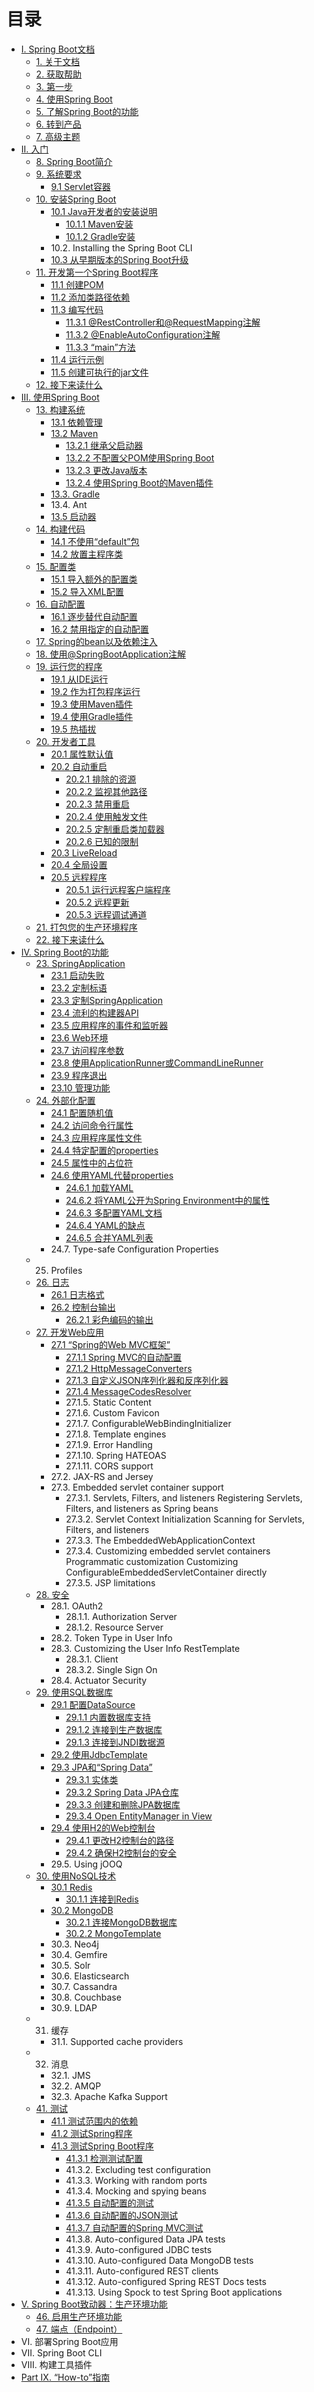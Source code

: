 # 目录

* [I. Spring Boot文档](I.Spring_Boot_Documentation/README.md)
    * [1. 关于文档](I.Spring_Boot_Documentation/1.About_the_documentation.md)
    * [2. 获取帮助](I.Spring_Boot_Documentation/2.Getting_help.md)
    * [3. 第一步](I.Spring_Boot_Documentation/3.First_steps.md)
    * [4. 使用Spring Boot](I.Spring_Boot_Documentation/4.Working_with_Spring_Boot.md)
    * [5. 了解Spring Boot的功能](I.Spring_Boot_Documentation/5.Learning_about_Spring_Boot_features.md)
    * [6. 转到产品](I.Spring_Boot_Documentation/6.Moving_to_production.md)
    * [7. 高级主题](I.Spring_Boot_Documentation/7.Advanced_topics.md)
* [II. 入门](II.Getting_started/README.md)
    * [8. Spring Boot简介](II.Getting_started/8.Introducing_Spring_Boot.md)
    * [9. 系统要求](II.Getting_started/9.System_Requirements.md)
        * [9.1 Servlet容器](II.Getting_started/9.System_Requirements.md#91-servlet容器)
    * [10. 安装Spring Boot](II.Getting_started/10.Installing_Spring_Boot.md)
        * [10.1 Java开发者的安装说明](II.Getting_started/10.1.Installation_instructions_for_the_Java_developer.md)
            * [10.1.1 Maven安装](II.Getting_started/10.1.1.Maven_installation.md)
            * [10.1.2 Gradle安装](II.Getting_started/10.1.2.Gradle_installation.md)
        * 10.2. Installing the Spring Boot CLI
        * [10.3 从早期版本的Spring Boot升级](II.Getting_started/10.3.Upgrading_from_an_earlier_version_of_Spring_Boot.md)
    * [11. 开发第一个Spring Boot程序](II.Getting_started/11.Developing_your_first_Spring_Boot_application.md)
        * [11.1 创建POM](II.Getting_started/11.1.Creating_the_POM.md)
        * [11.2 添加类路径依赖](II.Getting_started/11.2.Adding_classpath_dependencies.md)
        * [11.3 编写代码](II.Getting_started/11.3.Writing_the_code.md)
            * [11.3.1 @RestController和@RequestMapping注解](II.Getting_started/11.3.1.The_@RestController_and_@RequestMapping_annotations.md)
            * [11.3.2 @EnableAutoConfiguration注解](II.Getting_started/11.3.2.The_@EnableAutoConfiguration_annotation.md)
            * [11.3.3 “main”方法](II.Getting_started/11.3.3.The_“main”_method.md)
        * [11.4 运行示例](II.Getting_started/11.4.Running_the_example.md)
        * [11.5 创建可执行的jar文件](II.Getting_started/11.5.Creating_an_executable_jar.md)
    * [12. 接下来读什么](II.Getting_started/12.What_to_read_next.md)
* [III. 使用Spring Boot](III.Using_Spring_Boot/README.md)
    * [13. 构建系统](III.Using_Spring_Boot/13.Build_systems.md)
        * [13.1 依赖管理](III.Using_Spring_Boot/13.1.Dependency_management.md)
        * [13.2 Maven](III.Using_Spring_Boot/13.2.Maven.md)
            * [13.2.1 继承父启动器](III.Using_Spring_Boot/13.2.1.Inheriting_the_starter_parent.md)
            * [13.2.2 不配置父POM使用Spring  Boot](III.Using_Spring_Boot/13.2.2.Using_Spring_Boot_without_the_parent_POM.md)
            * [13.2.3 更改Java版本](III.Using_Spring_Boot/13.2.3.Changing_the_Java_version.md)
            * [13.2.4 使用Spring Boot的Maven插件](III.Using_Spring_Boot/13.2.4.Using_the_Spring_Boot_Maven_plugin.md)
        * [13.3. Gradle](III.Using_Spring_Boot/13.3.Gradle.md)
        * 13.4. Ant
        * [13.5 启动器](III.Using_Spring_Boot/13.5.Starters.md)
    * [14. 构建代码](III.Using_Spring_Boot/14.Structuring_your_code.md)
        * [14.1 不使用“default”包](III.Using_Spring_Boot/14.Structuring_your_code.md#141-使用default包)
        * [14.2 放置主程序类](III.Using_Spring_Boot/14.Structuring_your_code.md#142-放置主程序类)
    * [15. 配置类](III.Using_Spring_Boot/15.Configuration_classes.md)
        * [15.1 导入额外的配置类](III.Using_Spring_Boot/15.Configuration_classes.md#151-导入额外的配置类)
        * [15.2 导入XML配置](III.Using_Spring_Boot/15.Configuration_classes.md#152-导入XML配置)
    * [16. 自动配置](III.Using_Spring_Boot/16.Auto-configuration.md)
        * [16.1 逐步替代自动配置](III.Using_Spring_Boot/16.Auto-configuration.md#161-逐步替代自动配置)
        * [16.2 禁用指定的自动配置](III.Using_Spring_Boot/16.Auto-configuration.md#162-禁用指定的自动配置)
    * [17. Spring的bean以及依赖注入](III.Using_Spring_Boot/17.Spring_Beans_and_dependency_injection.md)
    * [18. 使用@SpringBootApplication注解](III.Using_Spring_Boot/18.Using_the_@SpringBootApplication_annotation.md)
    * [19. 运行您的程序](III.Using_Spring_Boot/19.Running_your_application.md)
        * [19.1 从IDE运行](III.Using_Spring_Boot/19.1.Running_from_an_IDE.md)
        * [19.2 作为打包程序运行](III.Using_Spring_Boot/19.2.Running_as_a_packaged_application.md)
        * [19.3 使用Maven插件](III.Using_Spring_Boot/19.3.Using_the_Maven_plugin.md)
        * [19.4 使用Gradle插件](III.Using_Spring_Boot/19.4.Using_the_Gradle_plugin.md)
        * [19.5 热插拔](III.Using_Spring_Boot/19.5.Hot_swapping.md)
    * [20. 开发者工具](III.Using_Spring_Boot/20.Developer_tools.md)
        * [20.1 属性默认值](III.Using_Spring_Boot/20.1.Property_defaults.md)
        * [20.2 自动重启](III.Using_Spring_Boot/20.2.Automatic_restart.md)
            * [20.2.1 排除的资源](III.Using_Spring_Boot/20.2.1.Excluding_resources.md)
            * [20.2.2 监视其他路径](III.Using_Spring_Boot/20.2.2.Watching_additional_paths.md)
            * [20.2.3 禁用重启](III.Using_Spring_Boot/20.2.3.Disabling_restart.md)
            * [20.2.4 使用触发文件](III.Using_Spring_Boot/20.2.4.Using_a_trigger_file.md)
            * [20.2.5 定制重启类加载器](III.Using_Spring_Boot/20.2.5.Customizing_the_restart_classloader.md)
            * [20.2.6 已知的限制](III.Using_Spring_Boot/20.2.6.Known_limitations.md)
        * [20.3 LiveReload](III.Using_Spring_Boot/20.3.LiveReload.md)
        * [20.4 全局设置](III.Using_Spring_Boot/20.4.Global_settings.md)
        * [20.5 远程程序](III.Using_Spring_Boot/20.5.Remote_applications.md)
            * [20.5.1 运行远程客户端程序](III.Using_Spring_Boot/20.5.1.Running_the_remote_client_application.md)
            * [20.5.2 远程更新](III.Using_Spring_Boot/20.5.2.Remote_update.md)
            * [20.5.3 远程调试通道](III.Using_Spring_Boot/20.5.3.Remote_debug_tunnel.md)
    * [21. 打包您的生产环境程序](III.Using_Spring_Boot/21.Packaging_your_application_for_production.md)
    * [22. 接下来读什么](III.Using_Spring_Boot/22.What_to_read_next.md)
* [IV. Spring Boot的功能](IV.Spring_Boot_features/README.md)
    * [23. SpringApplication](IV.Spring_Boot_features/23.SpringApplication.md)
        * [23.1 启动失败](IV.Spring_Boot_features/23.1.Startup_failure.md)
        * [23.2 定制标语](IV.Spring_Boot_features/23.2.Customizing_the_Banner.md)
        * [23.3 定制SpringApplication](IV.Spring_Boot_features/23.3.Customizing_SpringApplication.md)
        * [23.4 流利的构建器API](IV.Spring_Boot_features/23.4.Fluent_builder_API.md)
        * [23.5 应用程序的事件和监听器](IV.Spring_Boot_features/23.5.Application_events_and_listeners.md)
        * [23.6 Web环境](IV.Spring_Boot_features/23.6.Web_environment.md)
        * [23.7 访问程序参数](IV.Spring_Boot_features/23.7.Accessing_application_arguments.md)
        * [23.8 使用ApplicationRunner或CommandLineRunner](IV.Spring_Boot_features/23.8.Using_the_ApplicationRunner_or_CommandLineRunner.md)
        * [23.9 程序退出](IV.Spring_Boot_features/23.9.Application_exit.md)
        * [23.10 管理功能](IV.Spring_Boot_features/23.10.Admin_features.md)
    * [24. 外部化配置](IV.Spring_Boot_features/24.Externalized_Configuration.md)
        * [24.1 配置随机值](IV.Spring_Boot_features/24.1.Configuring_random_values.md)
        * [24.2 访问命令行属性](IV.Spring_Boot_features/24.2.Accessing_command_line_properties.md)
        * [24.3 应用程序属性文件](IV.Spring_Boot_features/24.3.Application_property_files.md)
        * [24.4 特定配置的properties](IV.Spring_Boot_features/24.4.Profile-specific_properties.md)
        * [24.5 属性中的占位符](IV.Spring_Boot_features/24.5.Placeholders_in_properties.md)
        * [24.6 使用YAML代替properties](IV.Spring_Boot_features/24.6.Using_YAML_instead_of_Properties.md)
            * [24.6.1 加载YAML](IV.Spring_Boot_features/24.6.1.Loading_YAML.md)
            * [24.6.2 将YAML公开为Spring Environment中的属性](IV.Spring_Boot_features/24.6.2.Exposing_YAML_as_properties_in_the_Spring_Environment.md)
            * [24.6.3 多配置YAML文档](IV.Spring_Boot_features/24.6.3.Multi-profile_YAML_documents.md)
            * [24.6.4 YAML的缺点](IV.Spring_Boot_features/24.6.4.YAML_shortcomings.md)
            * [24.6.5 合并YAML列表](IV.Spring_Boot_features/24.6.5.Merging_YAML_lists.md)
        * 24.7. Type-safe Configuration Properties
    * 25. Profiles
    * [26. 日志](IV.Spring_Boot_features/26.Logging.md)
        * [26.1 日志格式](IV.Spring_Boot_features/26.1.Log_format.md)
        * [26.2 控制台输出](IV.Spring_Boot_features/26.2.Console_output.md)
            * [26.2.1 彩色编码的输出](IV.Spring_Boot_features/26.2.1.Color-coded_output.md)
    * [27. 开发Web应用](IV.Spring_Boot_features/27.Developing_web_applications.md)
        * [27.1 “Spring的Web MVC框架”](IV.Spring_Boot_features/27.1.The_‘Spring_Web_MVC_framework’.md)
            * [27.1.1 Spring MVC的自动配置](IV.Spring_Boot_features/27.1.1.Spring_MVC_auto-configuration.md)
            * [27.1.2 HttpMessageConverters](IV.Spring_Boot_features/27.1.2.HttpMessageConverters.md)
            * [27.1.3 自定义JSON序列化器和反序列化器](IV.Spring_Boot_features/27.1.3.Custom_JSON_Serializers_and_Deserializers.md)
            * [27.1.4 MessageCodesResolver](IV.Spring_Boot_features/27.1.4.MessageCodesResolver.md)
            * 27.1.5. Static Content
            * 27.1.6. Custom Favicon
            * 27.1.7. ConfigurableWebBindingInitializer
            * 27.1.8. Template engines
            * 27.1.9. Error Handling
            * 27.1.10. Spring HATEOAS
            * 27.1.11. CORS support
        * 27.2. JAX-RS and Jersey
        * 27.3. Embedded servlet container support
            * 27.3.1. Servlets, Filters, and listeners
Registering Servlets, Filters, and listeners as Spring beans
            * 27.3.2. Servlet Context Initialization
Scanning for Servlets, Filters, and listeners
            * 27.3.3. The EmbeddedWebApplicationContext
            * 27.3.4. Customizing embedded servlet containers
Programmatic customization
Customizing ConfigurableEmbeddedServletContainer directly
            * 27.3.5. JSP limitations
    * [28. 安全](IV.Spring_Boot_features/28.Security.md)
        * 28.1. OAuth2
            * 28.1.1. Authorization Server
            * 28.1.2. Resource Server
        * 28.2. Token Type in User Info
        * 28.3. Customizing the User Info RestTemplate
            * 28.3.1. Client
            * 28.3.2. Single Sign On
        * 28.4. Actuator Security 
    * [29. 使用SQL数据库](IV.Spring_Boot_features/29.Working_with_SQL_databases.md)
        * [29.1 配置DataSource](IV.Spring_Boot_features/29.1.Configure_a_DataSource.md)
            * [29.1.1 内置数据库支持](IV.Spring_Boot_features/29.1.1.Embedded_Database_Support.md)
            * [29.1.2 连接到生产数据库](IV.Spring_Boot_features/29.1.2.Connection_to_a_production_database.md)
            * [29.1.3 连接到JNDI数据源](IV.Spring_Boot_features/29.1.3.Connection_to_a_JNDI_DataSource.md)
        * [29.2 使用JdbcTemplate](IV.Spring_Boot_features/29.2.Using_JdbcTemplate.md)
        * [29.3 JPA和“Spring Data”](IV.Spring_Boot_features/29.3.JPA_and_‘Spring_Data’.md)
            * [29.3.1 实体类](IV.Spring_Boot_features/29.3.1.Entity_Classes.md)
            * [29.3.2 Spring Data JPA仓库](IV.Spring_Boot_features/29.3.2.Spring_Data_JPA_Repositories.md)
            * [29.3.3 创建和删除JPA数据库](IV.Spring_Boot_features/29.3.3.Creating_and_dropping_JPA_databases.md)
            * [29.3.4 Open EntityManager in View](IV.Spring_Boot_features/29.3.4.Open_EntityManager_in_View.md)
        * [29.4 使用H2的Web控制台](IV.Spring_Boot_features/29.4.Using_H2’s_web_console.md)
            * [29.4.1 更改H2控制台的路径](IV.Spring_Boot_features/29.4.Using_H2’s_web_console.md#2941-更改H2控制台的路径)
            * [29.4.2 确保H2控制台的安全](IV.Spring_Boot_features/29.4.Using_H2’s_web_console.md#2942-确保H2控制台的安全)
        * 29.5. Using jOOQ
    * [30. 使用NoSQL技术](IV.Spring_Boot_features/30.Working_with_NoSQL_technologies.md)
        * [30.1 Redis](IV.Spring_Boot_features/30.1.Redis.md)
            * [30.1.1 连接到Redis](IV.Spring_Boot_features/30.1.Redis.md#3011-连接到Redis)
        * [30.2 MongoDB](IV.Spring_Boot_features/30.2.MongoDB.md)
            * [30.2.1 连接MongoDB数据库](IV.Spring_Boot_features/30.2.1.Connecting_to_a_MongoDB_database.md)
            * [30.2.2 MongoTemplate](IV.Spring_Boot_features/30.2.2.MongoTemplate.md)
        * 30.3. Neo4j
        * 30.4. Gemfire
        * 30.5. Solr
        * 30.6. Elasticsearch
        * 30.7. Cassandra
        * 30.8. Couchbase
        * 30.9. LDAP
    * 31. 缓存
        * 31.1. Supported cache providers
    * 32. 消息
        * 32.1. JMS
        * 32.2. AMQP
        * 32.3. Apache Kafka Support
    * [41. 测试](IV.Spring_Boot_features/41.Testing.md)
        * [41.1 测试范围内的依赖](IV.Spring_Boot_features/41.1.Test_scope_dependencies.md)
        * [41.2 测试Spring程序](IV.Spring_Boot_features/41.2.Testing_Spring_applications.md)
        * [41.3 测试Spring Boot程序](IV.Spring_Boot_features/41.3.Testing_Spring_Boot_applications.md)
            * [41.3.1 检测测试配置](IV.Spring_Boot_features/41.3.Testing_Spring_Boot_applications.md)
            * 41.3.2. Excluding test configuration
            * 41.3.3. Working with random ports
            * 41.3.4. Mocking and spying beans
            * [41.3.5 自动配置的测试](IV.Spring_Boot_features/41.3.5.Auto-configured_tests.md)
            * [41.3.6 自动配置的JSON测试](IV.Spring_Boot_features/41.3.6.Auto-configured_JSON_tests.md)
            * [41.3.7 自动配置的Spring MVC测试](IV.Spring_Boot_features/41.3.7.Auto-configured_Spring_MVC_tests.md)
            * 41.3.8. Auto-configured Data JPA tests
            * 41.3.9. Auto-configured JDBC tests
            * 41.3.10. Auto-configured Data MongoDB tests
            * 41.3.11. Auto-configured REST clients
            * 41.3.12. Auto-configured Spring REST Docs tests
            * 41.3.13. Using Spock to test Spring Boot applications
* [V. Spring Boot致动器：生产环境功能](V.Spring_Boot_Actuator_Production-ready_features/README.md)
    * [46. 启用生产环境功能](V.Spring_Boot_Actuator_Production-ready_features/46.Enabling_production-ready_features.md)
    * [47. 端点（Endpoint）](V.Spring_Boot_Actuator_Production-ready_features/47.Endpoints.md)
* VI. 部署Spring Boot应用
* VII. Spring Boot CLI
* VIII. 构建工具插件
* [Part IX. “How-to”指南](IX.‘How-to’_guides/README.md)
